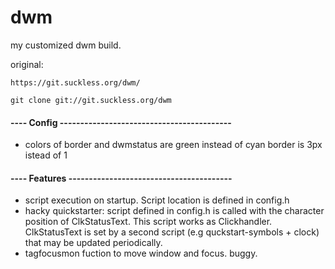 # dwm
my customized dwm build. 

original: 

    https://git.suckless.org/dwm/

	git clone git://git.suckless.org/dwm

#### ---- Config ------------------------------------------
- colors of border and dwmstatus are green instead of cyan
border is 3px istead of 1


#### ---- Features ----------------------------------------
- script execution on startup. Script location is defined 
in config.h
- hacky quickstarter: script defined in config.h is called
with the character position of ClkStatusText. This script 
works as Clickhandler. ClkStatusText is set by a second 
script (e.g quckstart-symbols + clock) that may be updated
periodically.
- tagfocusmon fuction to move window and focus. buggy.  

